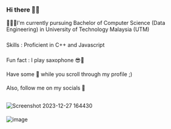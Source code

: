 ### Hi there 👋🏽

👩🏽‍🎓I'm currently pursuing Bachelor of Computer Science (Data Engineering) in University of Technology Malaysia (UTM)
#####
Skills : Proficient in C++ and Javascript
#####
Fun fact : I play saxophone 😎🎷
####
Have some 🍿 while you scroll through my profile ;)
####
Also, follow me on my socials 🦉
##
![Screenshot 2023-12-27 164430](https://github.com/harinisangaran/harinisangaran/assets/147630493/06027890-6979-40bc-90ac-284632c57a1c)
####
![image](https://github.com/harinisangaran/harinisangaran/assets/147630493/80dc37a6-7b7b-4b6a-ad8c-663c5a9275a3)

<!--
**harinisangaran/harinisangaran** is a ✨ _special_ ✨ repository because its `README.md` (this file) appears on your GitHub profile.

Here are some ideas to get you started:

- 🔭 I’m currently working on ...
- 🌱 I’m currently learning ...
- 👯 I’m looking to collaborate on ...
- 🤔 I’m looking for help with ...
- 💬 Ask me about ...
- 📫 How to reach me: ...
- 😄 Pronouns: ...
- ⚡ Fun fact: ...
-->

